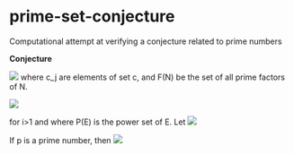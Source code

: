 # prime-set-conjecture
Computational attempt at verifying a conjecture related to prime numbers

<b>Conjecture</b>

<img src="http://latex.codecogs.com/svg.latex?Let\:\rho(c) = \prod{c_j}\:+1" border="0"/> where c_j are elements of set c, and F(N) be the set of all prime factors of N. 

<img src="http://latex.codecogs.com/svg.latex?Let\:E_i = E_{i-1} \cup \left\{z: z \in{F}(\rho(c)) \:\forall \mathnormal{c} \in{P}(E_{i-1})\right\}" border="0"/>

for i>1 and where P(E) is the power set of E. Let <img src="http://latex.codecogs.com/svg.latex?E_1 = \{2\}" border="0"/>

If p is a prime number, then <img src="http://latex.codecogs.com/svg.latex?\exists{i} \in\field{N} : p \in{E_i}}" border="0"/>
